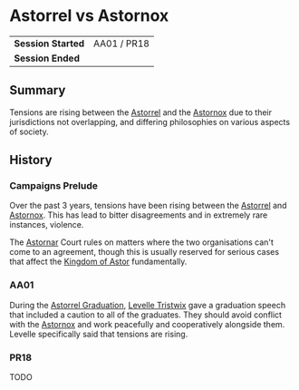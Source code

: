 # Astorrel vs Astornox

|||
| --- | --- |
| **Session Started** | AA01 / PR18 | storyline.2
| **Session Ended** | |

## Summary

Tensions are rising between the [Astorrel](../../../astarus/civilisations/kingdom-of-astor/organisations/astorrel/astorrel.md) and the [Astornox](../../../astarus/civilisations/kingdom-of-astor/organisations/astornox/astornox.md) due to their jurisdictions not overlapping, and differing philosophies on various aspects of society.

## History

### Campaigns Prelude

Over the past 3 years, tensions have been rising between the [Astorrel](../../../astarus/civilisations/kingdom-of-astor/organisations/astorrel/astorrel.md) and [Astornox](../../../astarus/civilisations/kingdom-of-astor/organisations/astornox/astornox.md). This has lead to bitter disagreements and in extremely rare instances, violence.

The [Astornar](../../../astarus/civilisations/kingdom-of-astor/organisations/astornar.md) Court rules on matters where the two organisations can't come to an agreement, though this is usually reserved for serious cases that affect the [Kingdom of Astor](../../../astarus/civilisations/kingdom-of-astor/README.md) fundamentally.

### AA01

During the [Astorrel Graduation](astorrel-graduation.md), [Levelle Tristwix](../../../astarus/people/levelle-tristwix.md) gave a graduation speech that included a caution to all of the graduates. They should avoid conflict with the [Astornox](../../../astarus/civilisations/kingdom-of-astor/organisations/astornox/astornox.md) and work peacefully and cooperatively alongside them. Levelle specifically said that tensions are rising.

### PR18

TODO
